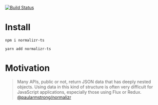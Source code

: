 [![Build Status](https://travis-ci.org/anilanar/normalizr-ts.svg?branch=master)](https://travis-ci.org/anilanar/normalizr-ts)

# Install

```
npm i normalizr-ts
```

```
yarn add normalizr-ts
```

# Motivation

> Many APIs, public or not, return JSON data that has deeply nested objects. Using data in this kind of structure is often very difficult for JavaScript applications, especially those using Flux or Redux.
[@paularmstrong/normalizr](https://github.com/paularmstrong/normalizr)



